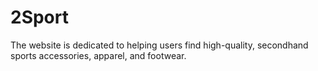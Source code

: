 # 2Sport
The website is dedicated to helping users find high-quality, secondhand sports accessories, apparel, and footwear.
